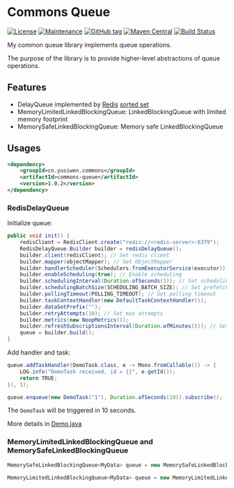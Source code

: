 # Commons Queue

[![License](https://img.shields.io/badge/license-Apache%202-4EB1BA.svg)](https://www.apache.org/licenses/LICENSE-2.0.html)
[![Maintenance](https://img.shields.io/badge/Maintained%3F-yes-green.svg)](https://GitHub.com/yusiwen/commons-queue/graphs/commit-activity)
[![GitHub tag](https://img.shields.io/github/tag/yusiwen/commons-queue.svg)](https://GitHub.com/yusiwen/commons-queue/tags/)
[![Maven Central](https://maven-badges.herokuapp.com/maven-central/cn.yusiwen.commons/commons-queue/badge.svg)](https://maven-badges.herokuapp.com/maven-central/cn.yusiwen.commons/commons-queue)
[![Build Status](https://ci-github.yusiwen.cn/api/badges/yusiwen/commons-queue/status.svg)](https://ci-github.yusiwen.cn/yusiwen/commons-queue)

My common queue library implements queue operations. 

The purpose of the library is to provide higher-level abstractions of queue operations.

## Features

- DelayQueue implemented by [Redis](https://redis.io/) [sorted set](https://redis.io/docs/data-types/sorted-sets/)
- MemoryLimitedLinkedBlockingQueue: LinkedBlockingQueue with limited memory footprint
- MemorySafeLinkedBlockingQueue: Memory safe LinkedBlockingQueue

## Usages

```xml
<dependency>
    <groupId>cn.yusiwen.commons</groupId>
    <artifactId>commons-queue</artifactId>
    <version>1.0.2</version>
</dependency>
```

### RedisDelayQueue

Initialize queue:

```java
public void init() {
    redisClient = RedisClient.create("redis://<redis-server>:6379");
    RedisDelayQueue.Builder builder = redisDelayQueue();
    builder.client(redisClient); // Set redis client
    builder.mapper(objectMapper); // Set ObjectMapper
    builder.handlerScheduler(Schedulers.fromExecutorService(executor)); // Set scheduler for handlers
    builder.enableScheduling(true); // Enable scheduling
    builder.schedulingInterval(Duration.ofSeconds(1)); // Set scheduling interval
    builder.schedulingBatchSize(SCHEDULING_BATCH_SIZE); // Set prefetch size for backpressure
    builder.pollingTimeout(POLLING_TIMEOUT); // Set polling timeout
    builder.taskContextHandler(new DefaultTaskContextHandler());
    builder.dataSetPrefix("");
    builder.retryAttempts(10); // Set max attempts
    builder.metrics(new NoopMetrics());
    builder.refreshSubscriptionsInterval(Duration.ofMinutes(5)); // Set interval for refreshing subcription 
    queue = builder.build();
}
```

Add handler and task:

```java
queue.addTaskHandler(DemoTask.class, e -> Mono.fromCallable(() -> {
    LOG.info("DemoTask received, id = {}", e.getId());
    return TRUE;
}), 1);

queue.enqueue(new DemoTask("1"), Duration.ofSeconds(10)).subscribe();
```

The `DemoTask` will be triggered in 10 seconds.

More details in [Demo.java](https://github.com/yusiwen/commons-queue/blob/master/commons-queue-demo/src/main/java/cn/yusiwen/commons/queue/delayqueue/Demo.java)

### MemoryLimitedLinkedBlockingQueue and MemorySafeLinkedBlockingQueue

```java
MemorySafeLinkedBlockingQueue<MyData> queue = new MemorySafeLinkedBlockingQueue<>(maxFreeMemory);

MemoryLimitedLinkedBlockingQueue<MyData> queue = new MemoryLimitedLinkedBlockingQueue<>(memoryLimit, instrumentation)
```